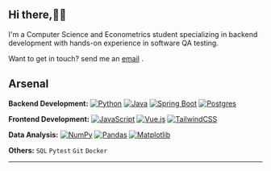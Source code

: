 
## Hi there,👋🏼

I'm a Computer Science and Econometrics student specializing in backend development with hands-on experience in software QA testing.

Want to get in touch? send me an [email](mailto:danieladeofficial@gmail.com) .

## Arsenal
**Backend Development:** 
[![Python](https://img.shields.io/badge/Python-3776AB?logo=python&logoColor=fff)](#)
[![Java](https://img.shields.io/badge/Java-%23ED8B00.svg?logo=openjdk&logoColor=white)](#)
[![Spring Boot](https://img.shields.io/badge/Spring%20Boot-6DB33F?logo=springboot&logoColor=fff)](#)
[![Postgres](https://img.shields.io/badge/Postgres-%23316192.svg?logo=postgresql&logoColor=white)](#)

**Frontend Development:**
[![JavaScript](https://img.shields.io/badge/JavaScript-F7DF1E?logo=javascript&logoColor=000)](#)
[![Vue.js](https://img.shields.io/badge/Vue.js-4FC08D?logo=vuedotjs&logoColor=fff)](#)
[![TailwindCSS](https://img.shields.io/badge/Tailwind%20CSS-%2338B2AC.svg?logo=tailwind-css&logoColor=white)](#)

**Data Analysis:** 
[![NumPy](https://img.shields.io/badge/NumPy-4DABCF?logo=numpy&logoColor=fff)](#) 
[![Pandas](https://img.shields.io/badge/Pandas-150458?logo=pandas&logoColor=fff)](#) 
[![Matplotlib](https://custom-icon-badges.demolab.com/badge/Matplotlib-71D291?logo=matplotlib&logoColor=fff)](#)

**Others:** `SQL` `Pytest` `Git` `Docker`

---

